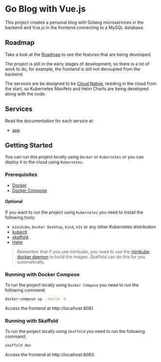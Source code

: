 # Go Blog with Vue.js

This project creates a personal blog with Golang microservices in the backend and Vue.js in the frontend connecting to a MySQL database.

## Roadmap

Take a look at the [Roadmap](./docs/roadmap.md) to see the features that are being developed.

The project is still in the early stages of development, so there is a lot of work to do, for example, the frontend is still not decoupled from the backend.

The services are be designed to be [Cloud Native](https://aws.amazon.com/what-is/cloud-native/#:~:text=The%20term%20cloud%20native%20refers,container%20orchestrators%2C%20and%20auto%20scaling.), residing in the cloud from the start, so Kubernetes Manifets and Helm Charts are being developed along with the code.

## Services

Read the documentation for each service at:

- [app](./app/README.md)

## Getting Started

You can run this project locally using `Docker` or `Kubernetes` or you can deploy it to the cloud using `Kubernetes`.

### Prerequisites

- [Docker](https://docs.docker.com/install/)
- [Docker Compose](https://docs.docker.com/compose/install/)

#### Optional

If you want to run the project using `Kubernetes` you need to install the following tools:

- `minikube`, `Docker Desktop`, `kind`, `k3s` or any other Kubernetes distribution
- [kubectl](https://kubernetes.io/docs/tasks/tools/install-kubectl/)
- [skaffold](https://skaffold.dev/docs/install/)
- [Helm](https://helm.sh/docs/intro/install/)

> Remember that if you use minikube, you need to use the [minikube docker daemon](https://minikube.sigs.k8s.io/docs/handbook/pushing/) to build the images. Skaffold can do this for you automatically.

### Running with Docker Compose

To run the project locally using `Docker Compose` you need to run the following command:

```bash
docker-compose up --build -d
```

Access the frontend at http://localhost:8081.

### Running with Skaffold

To run the project locally using `Skaffold` you need to run the following command:

```bash
skaffold dev
```

Access the frontend at http://localhost:8083.